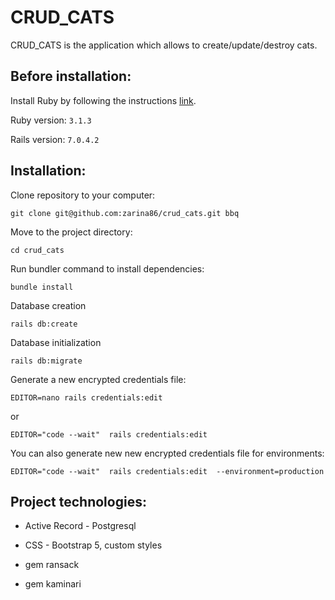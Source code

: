 # CRUD_CATS

CRUD_CATS is the application which allows to create/update/destroy cats.

## Before installation:
Install Ruby by following the instructions [link](https://www.ruby-lang.org/en/documentation/installation/).

Ruby version:   ```3.1.3```

Rails version: ```7.0.4.2```

## Installation:

Clone repository to your computer:

    git clone git@github.com:zarina86/crud_cats.git bbq

Move to the project directory:

    cd crud_cats

Run bundler command to install dependencies:

    bundle install

Database creation

    rails db:create
  

Database initialization

    rails db:migrate


Generate a new encrypted credentials file: 

    EDITOR=nano rails credentials:edit 

or 

    EDITOR="code --wait"  rails credentials:edit 

You can also generate new  new encrypted credentials file for environments:

    EDITOR="code --wait"  rails credentials:edit  --environment=production
    
 ## Project technologies:
  
 * Active Record - Postgresql
 
 * CSS - Bootstrap 5, custom styles
 
 * gem ransack

 * gem kaminari
 
 
 
 
